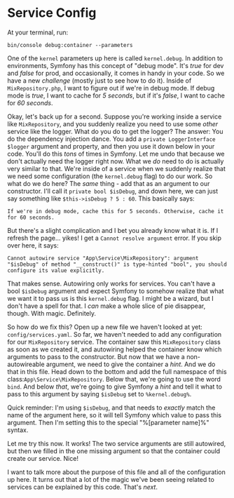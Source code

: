 # Service Config

At your terminal, run:

```terminal
bin/console debug:container --parameters
```

One of the `kernel` parameters up here is called `kernel.debug`. In addition to environments, Symfony has this concept of "debug mode". It's *true* for dev and *false* for prod, and occasionally, it comes in handy in your code. So we have a new *challenge* (mostly just to see how to do it). Inside of `MixRepository.php`, I want to figure out if we're in debug mode. If debug mode is *true*, I want to cache for *5 seconds*, but if it's *false*, I want to cache for *60 seconds*.

Okay, let's back up for a second. Suppose you're working inside a service like `MixRepository`, and you suddenly realize you need to use some *other* service like the logger. What do you do to get the logger? The answer: You do the dependency injection dance. You add a `private LoggerInterface $logger` argument and property, and then you use it down below in your code. You'll do this *tons* of times in Symfony. Let me undo that because we don't actually need the logger right now. What we *do* need to do is actually very similar to that. We're inside of a service when we suddenly realize that we need some configuration (the `kernel.debug` flag) to do our work. So what do we do here? The *same* thing - add that as an argument to our constructor. I'll call it `private bool $isDebug`, and down here, we can just say something like `$this->isDebug ? 5 : 60`. This basically says:

`If we're in debug mode, cache this for 5 seconds.
Otherwise, cache it for 60 seconds.`

But there's a slight complication and I bet you already know what it is. If I refresh the page... yikes! I get a `Cannot resolve argument` error. If you skip over here, it says:

`Cannot autowire service "App\Service\MixRepository":
argument "$isDebug" of method "__construct()" is
type-hinted "bool", you should configure its
value explicitly.`

That makes sense. Autowiring only works for services. You can't have a bool `$isDebug` argument and expect Symfony to somehow realize that what we want it to pass us is this `kernel.debug` flag. I might be a wizard, but I don't have a spell for that. I *can* make a whole slice of pie disappear, though. With magic. Definitely.

So how do we fix this? Open up a new file we haven't looked at yet: `config/services.yaml`. So far, we haven't needed to add any configuration for our `MixRepository` service. The container saw this `MixRepository` class as soon as we created it, and autowiring helped the container know which arguments to pass to the constructor. But now that we have a non-autowireable argument, we need to give the container a *hint*. And we do that in this file. Head down to the bottom and add the full namespace of this class:`App\Service\MixRepository`. Below that, we're going to use the word `bind`. And below *that*, we're going to give Symfony a *hint* and tell it what to pass to this argument by saying `$isDebug` set to `%kernel.debug%`.

Quick reminder: I'm using `$isDebug`, and that needs to *exactly* match the name of the argument here, so it will tell Symfony which value to pass this argument. Then I'm setting this to the special "%[parameter name]%" syntax.

Let me try this now. It works! The two service arguments are still autowired, but then we filled in the one missing argument so that the container could create our service. Nice!

I want to talk more about the purpose of this file and all of the configuration up here. It turns out that a lot of the magic we've been seeing related to services can be explained by this code. That's *next*.
